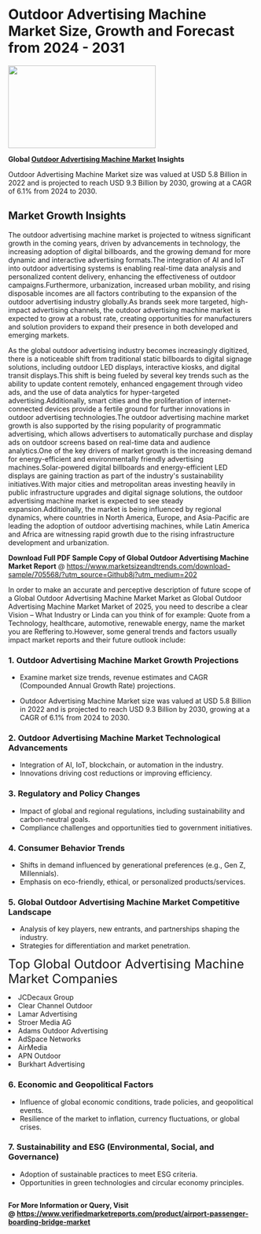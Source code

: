 <H1>Outdoor Advertising Machine Market Size, Growth and Forecast from 2024 - 2031</H1><img class="aligncenter size-medium wp-image-584254" src="https://thirdeyenews.in/wp-content/uploads/2024/09/Global-Market-Research-300x168.jpeg" alt="" width="300" height="168" /><p><strong>Global&nbsp;<a href="https://www.marketsizeandtrends.com/download-sample/705568/?utm_source=Github8j?utm_medium=202">Outdoor Advertising Machine Market</a> Insights</strong></p><p>Outdoor Advertising Machine Market size was valued at USD 5.8 Billion in 2022 and is projected to reach USD 9.3 Billion by 2030, growing at a CAGR of 6.1% from 2024 to 2030.</p><p><h2>Market Growth Insights</h2> <p>The outdoor advertising machine market is projected to witness significant growth in the coming years, driven by advancements in technology, the increasing adoption of digital billboards, and the growing demand for more dynamic and interactive advertising formats.The integration of AI and IoT into outdoor advertising systems is enabling real-time data analysis and personalized content delivery, enhancing the effectiveness of outdoor campaigns.Furthermore, urbanization, increased urban mobility, and rising disposable incomes are all factors contributing to the expansion of the outdoor advertising industry globally.As brands seek more targeted, high-impact advertising channels, the outdoor advertising machine market is expected to grow at a robust rate, creating opportunities for manufacturers and solution providers to expand their presence in both developed and emerging markets.</p> <p>As the global outdoor advertising industry becomes increasingly digitized, there is a noticeable shift from traditional static billboards to digital signage solutions, including outdoor LED displays, interactive kiosks, and digital transit displays.This shift is being fueled by several key trends such as the ability to update content remotely, enhanced engagement through video ads, and the use of data analytics for hyper-targeted advertising.Additionally, smart cities and the proliferation of internet-connected devices provide a fertile ground for further innovations in outdoor advertising technologies.The outdoor advertising machine market growth is also supported by the rising popularity of programmatic advertising, which allows advertisers to automatically purchase and display ads on outdoor screens based on real-time data and audience analytics.One of the key drivers of market growth is the increasing demand for energy-efficient and environmentally friendly advertising machines.Solar-powered digital billboards and energy-efficient LED displays are gaining traction as part of the industry's sustainability initiatives.With major cities and metropolitan areas investing heavily in public infrastructure upgrades and digital signage solutions, the outdoor advertising machine market is expected to see steady expansion.Additionally, the market is being influenced by regional dynamics, where countries in North America, Europe, and Asia-Pacific are leading the adoption of outdoor advertising machines, while Latin America and Africa are witnessing rapid growth due to the rising infrastructure development and urbanization.<p><span class=""><strong>Download Full PDF Sample Copy of Global Outdoor Advertising Machine Market Report</strong> @ <a href="https://www.marketsizeandtrends.com/download-sample/705568/?utm_source=Github8j?utm_medium=202" target="_blank">https://www.marketsizeandtrends.com/download-sample/705568/?utm_source=Github8j?utm_medium=202</a></span></p><p>In order to make an accurate and perceptive description of future scope of a Global&nbsp;Outdoor Advertising Machine Market Market as Global&nbsp;Outdoor Advertising Machine Market Market of 2025, you need to describe a clear Vision &ndash; What Industry or Linda can you think of for example: Quote from a Technology, healthcare, automotive, renewable energy, name the market you are Reffering to.However, some general trends and factors usually impact market reports and their future outlook include:</p><h3>1.&nbsp;<strong>Outdoor Advertising Machine Market Growth Projections</strong></h3><ul><li>Examine market size trends, revenue estimates and CAGR (Compounded Annual Growth Rate) projections.</li><li><p>Outdoor Advertising Machine Market size was valued at USD 5.8 Billion in 2022 and is projected to reach USD 9.3 Billion by 2030, growing at a CAGR of 6.1% from 2024 to 2030.</p></li></ul><h3>2.&nbsp;<strong>Outdoor Advertising Machine Market Technological Advancements</strong></h3><ul><li>Integration of AI, IoT, blockchain, or automation in the industry.</li><li>Innovations driving cost reductions or improving efficiency.</li></ul><h3>3.&nbsp;<strong>Regulatory and Policy Changes</strong></h3><ul><li>Impact of global and regional regulations, including sustainability and carbon-neutral goals.</li><li>Compliance challenges and opportunities tied to government initiatives.</li></ul><h3>4.&nbsp;<strong>Consumer Behavior Trends</strong></h3><ul><li>Shifts in demand influenced by generational preferences (e.g., Gen Z, Millennials).</li><li>Emphasis on eco-friendly, ethical, or personalized products/services.</li></ul><h3>5.&nbsp;<strong>Global Outdoor Advertising Machine Market Competitive Landscape</strong></h3><ul><li>Analysis of key players, new entrants, and partnerships shaping the industry.</li><li>Strategies for differentiation and market penetration.</li></ul><p data-pm-slice="1 1 []"><span style="color: inherit; font-family: inherit; font-size: 25px;">Top Global Outdoor Advertising Machine Market Companies</span></p><div class="" data-test-id=""><p><li>JCDecaux Group</li><li> Clear Channel Outdoor</li><li> Lamar Advertising</li><li> Stroer Media AG</li><li> Adams Outdoor Advertising</li><li> AdSpace Networks</li><li> AirMedia</li><li> APN Outdoor</li><li> Burkhart Advertising</li></p></div><h3>6.&nbsp;<strong>Economic and Geopolitical Factors</strong></h3><ul><li>Influence of global economic conditions, trade policies, and geopolitical events.</li><li>Resilience of the market to inflation, currency fluctuations, or global crises.</li></ul><h3>7.&nbsp;<strong>Sustainability and ESG (Environmental, Social, and Governance)</strong></h3><ul><li>Adoption of sustainable practices to meet ESG criteria.</li><li>Opportunities in green technologies and circular economy principles.</li></ul><h2><strong style="font-size: 14px;">For More Information or Query, Visit @&nbsp;</strong><a style="background-color: #ffffff; font-size: 14px;" href="https://www.marketsizeandtrends.com/report/outdoor-advertising-machine-market/" target="_blank">https://www.verifiedmarketreports.com/product/airport-passenger-boarding-bridge-market</a></h2>
